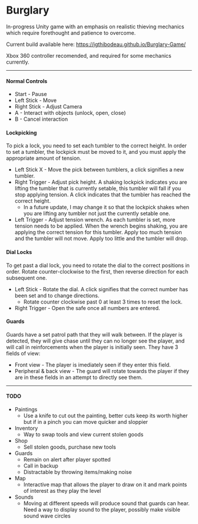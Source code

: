 # Burglary
In-progress Unity game with an emphasis on realistic thieving mechanics which require forethought and patience to overcome.

Current build available here: https://jgthibodeau.github.io/Burglary-Game/

Xbox 360 controller recomended, and required for some mechanics currently.

---

#### Normal Controls
- Start - Pause
- Left Stick - Move
- Right Stick - Adjust Camera
- A - Interact with objects (unlock, open, close)
- B - Cancel interaction

#### Lockpicking
To pick a lock, you need to set each tumbler to the correct height. In order to set a tumbler, the lockpick must be moved to it, and you must apply the appropriate amount of tension.
- Left Stick X - Move the pick between tumblers, a click signifies a new tumbler.
- Right Trigger - Adjust pick height. A shaking lockpick indicates you are lifting the tumbler that is currently setable, this tumbler will fall if you stop applying tension. A click indicates that the tumbler has reached the correct height.
  - In a future update, I may change it so that the lockpick shakes when you are lifting any tumbler not just the currently setable one.
- Left Trigger - Adjust tension wrench. As each tumbler is set, more tension needs to be applied. When the wrench begins shaking, you are applying the correct tension for this tumbler. Apply too much tension and the tumbler will not move. Apply too little and the tumbler will drop.

#### Dial Locks
To get past a dial lock, you need to rotate the dial to the correct positions in order. Rotate counter-clockwise to the first, then reverse direction for each subsequent one.
- Left Stick - Rotate the dial. A click signifies that the correct number has been set and to change directions.
  - Rotate counter clockwise past 0 at least 3 times to reset the lock.
- Right Trigger - Open the safe once all numbers are entered.

#### Guards
Guards have a set patrol path that they will walk between. If the player is detected, they will give chase until they can no longer see the player, and will call in reinforcements when the player is initially seen. They have 3 fields of view:
- Front view - The player is imediately seen if they enter this field.
- Peripheral & back view - The guard will rotate towards the player if they are in these fields in an attempt to directly see them.

---

#### TODO
- Paintings
  - Use a knife to cut out the painting, better cuts keep its worth higher but if in a pinch you can move quicker and sloppier
- Inventory
  - Way to swap tools and view current stolen goods
- Shop
  - Sell stolen goods, purchase new tools
- Guards
  - Remain on alert after player spotted
  - Call in backup
  - Distractable by throwing items/making noise
- Map
  - Interactive map that allows the player to draw on it and mark points of interest as they play the level
- Sounds
  - Moving at different speeds will produce sound that guards can hear. Need a way to display sound to the player, possibly make visible sound wave circles

